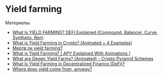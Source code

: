 # Yield farming

Материалы:

* [What Is YIELD FARMING? DEFI Explained (Compound, Balancer, Curve, Synthetix, Ren)](https://www.youtube.com/watch?v=ClnnLI1SClA)
* [What is Yield Farming in Crypto? (Animated + 4 Examples)](https://www.youtube.com/watch?v=LaeI5D6NDvw&t=84s)
* [Мертв ли yield farming?](https://www.youtube.com/watch?v=wTIQK3sCMvI)
* [What is Yield Farming? [ APY Explained With Animations ]](https://www.youtube.com/watch?v=XgXL_X3bH70)
* [What are Degen Yield Farms? (Animated) - Crypto Pyramid Schemes](https://www.youtube.com/watch?v=i0GI6GwEWDQ)
* [What Is Yield Farming in Decentralized Finance (DeFi)?](https://academy.binance.com/en/articles/what-is-yield-farming-in-decentralized-finance-defi)
* [Where does yield come from, anyway?](https://juliankoh.medium.com/where-does-yield-come-from-anyway-fc818c114bd5)
